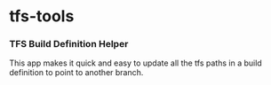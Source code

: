 # tfs-tools

### TFS Build Definition Helper
This app makes it quick and easy to update all the tfs paths in a build definition to point to another branch.
